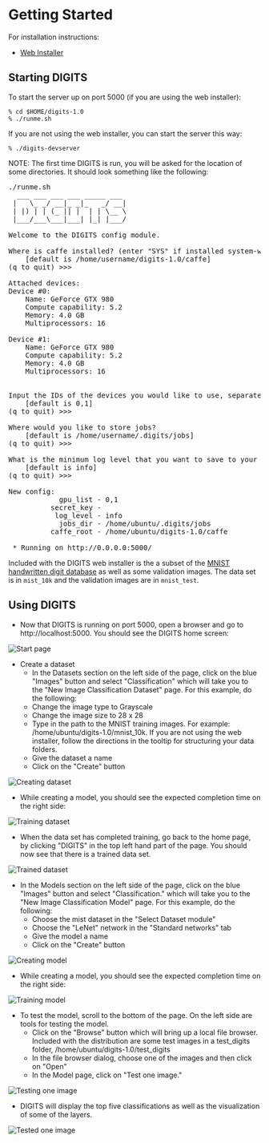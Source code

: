 # Getting Started

For installation instructions:
* [Web Installer](WebInstall.md)

## Starting DIGITS

To start the server up on port 5000 (if you are using the web installer):

    % cd $HOME/digits-1.0
    % ./runme.sh

If you are not using the web installer, you can start the server this way:

    % ./digits-devserver

NOTE:  The first time DIGITS is run, you will be asked for the location of some directories.  It should look something like the following:
<pre>
./runme.sh
  ___ ___ ___ ___ _____ ___
 |   \_ _/ __|_ _|_   _/ __|
 | |) | | (_ || |  | | \__ \
 |___/___\___|___| |_| |___/

Welcome to the DIGITS config module.

Where is caffe installed? (enter "SYS" if installed system-wide)
    [default is /home/username/digits-1.0/caffe]
(q to quit) >>>

Attached devices:
Device #0:
    Name: GeForce GTX 980
    Compute capability: 5.2
    Memory: 4.0 GB
    Multiprocessors: 16

Device #1:
    Name: GeForce GTX 980
    Compute capability: 5.2
    Memory: 4.0 GB
    Multiprocessors: 16


Input the IDs of the devices you would like to use, separated by commas, in order of preference.
    [default is 0,1]
(q to quit) >>>

Where would you like to store jobs?
    [default is /home/username/.digits/jobs]
(q to quit) >>>

What is the minimum log level that you want to save to your logfile? [error/warning/info/debug]
    [default is info]
(q to quit) >>>

New config:
            gpu_list - 0,1
          secret_key - <secret key>
           log_level - info
            jobs_dir - /home/ubuntu/.digits/jobs
          caffe_root - /home/ubuntu/digits-1.0/caffe

 * Running on http://0.0.0.0:5000/
</pre>

Included with the DIGITS web installer is the a subset of the [MNIST handwritten digit database](http://yann.lecun.com/exdb/mnist) as well as some validation images.  The data set is in `mist_10k` and the validation images are in `mnist_test`.

## Using DIGITS

* Now that DIGITS is running on port 5000, open a browser and go to http://localhost:5000.  You should see the DIGITS home screen:

![Start page](images/start-page.png)

* Create a dataset
  * In the Datasets section on the left side of the page, click on the blue "Images" button and select "Classification" which will take you to the "New Image Classification Dataset" page.  For this example, do the following:
  * Change the image type to Grayscale
  * Change the image size to 28 x 28
  * Type in the path to the MNIST training images.  For example: /home/ubuntu/digits-1.0/mnist_10k. If you are not using the web installer, follow the directions in the tooltip for structuring your data folders.
  * Give the dataset a name
  * Click on the "Create" button

![Creating dataset](images/creating-dataset.png)

* While creating a model, you should see the expected completion time on the right side:

![Training dataset](images/training-dataset.png)

* When the data set has completed training, go back to the home page, by clicking "DIGITS" in the top left hand part of the page.  You should now see that there is a trained data set.

![Trained dataset](images/trained-dataset.png)

* In the Models section on the left side of the page, click on the blue "Images" button and select "Classification." which will take you to the "New Image Classification Model" page.  For this example, do the following:
  * Choose the mist dataset in the "Select Dataset module"
  * Choose the "LeNet" network in the "Standard networks" tab
  * Give the model a name
  * Click on the "Create" button

![Creating model](images/creating-model.png)

* While creating a model, you should see the expected completion time on the right side:

![Training model](images/training-model.png)

* To test the model, scroll to the bottom of the page.  On the left side are tools for testing the model.
  * Click on the "Browse" button which will bring up a local file browser.  Included with the distribution are some test images in a test_digits folder, /home/ubuntu/digits-1.0/test_digits
  * In the file browser dialog, choose one of the images and then click on "Open"
  * In the Model page, click on "Test one image."

![Testing one image](images/testing-one-image.png)

* DIGITS will display the top five classifications as well as the visualization of some of the layers.

![Tested one image](images/tested-one-image.png)
